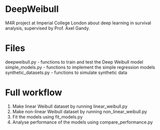 # DeepWeibull
M4R project at Imperial College London about deep learning in survival analysis, supervised by Prof. Axel Gandy.

# Files
deepweibull.py - functions to train and test the Deep Weibull model
simple_models.py - functions to implement the simple regression models
synthetic_datasets.py - functions to simulate synthetic data

# Full workflow

1. Make linear Weibull dataset by running linear_weibull.py
2. Make non-linear Weibull dataset by running non_linear_weibull.py
3. Fit the models using fit_models.py
4. Analyse performance of the models using compare_performance.py
